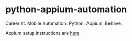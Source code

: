 # python-appium-automation
Careerist. Mobile automation. Python, Appium, Behave.

Appium setup instructions are [here](https://docs.google.com/document/d/1d8uaQW4R4MPP1XMDiUH8B3VjzgDYQo1oAkQ_oeS4qwk/edit#).
